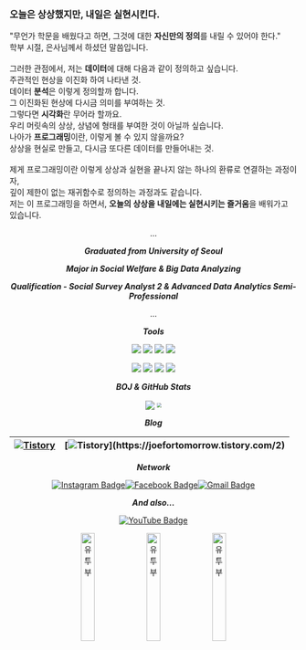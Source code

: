 ### 오늘은 상상했지만, 내일은 실현시킨다.
"무언가 학문을 배웠다고 하면, 그것에 대한 **자신만의 정의**를 내릴 수 있어야 한다."<br/>
학부 시절, 은사님께서 하셨던 말씀입니다.<br/><br/>
그러한 관점에서, 저는 **데이터**에 대해 다음과 같이 정의하고 싶습니다.<br/>
주관적인 현상을 이진화 하여 나타낸 것.<br/>
데이터 **분석**은 이렇게 정의할까 합니다.<br/>
그 이진화된 현상에 다시금 의미를 부여하는 것.<br/>
그렇다면 **시각화**란 무어라 할까요.<br/>
우리 머릿속의 상상, 상념에 형태를 부여한 것이 아닐까 싶습니다.<br/>
나아가 **프로그래밍**이란, 이렇게 볼 수 있지 않을까요?<br/>
상상을 현실로 만들고, 다시금 또다른 데이터를 만들어내는 것.<br/><br/>
제게 프로그래밍이란 이렇게 상상과 실현을 끝나지 않는 하나의 환류로 연결하는 과정이자,<br/>
깊이 제한이 없는 재귀함수로 정의하는 과정과도 같습니다.<br/>
저는 이 프로그래밍을 하면서, **오늘의 상상을 내일에는 실현시키는 즐거움**을 배워가고 있습니다.

<div align=center>
   
   <p>...</p>
   
   <div>

_**Graduated from University of Seoul**_

_**Major in Social Welfare & Big Data Analyzing**_

_**Qualification - Social Survey Analyst 2 & Advanced Data Analytics Semi-Professional**_

<p>...</p>

  </div>

  <div>
 
_**Tools**_ 
 
<p><img src="https://img.shields.io/badge/Python-3776AB?style=for-the-badge&logo=Python&logoColor=white">
<img src="https://img.shields.io/badge/Tableau-007396?style=for-the-badge&logo=Tableau&logoColor=white">
<img src="https://img.shields.io/badge/mysql-4479A1?style=for-the-badge&logo=mysql&logoColor=white">
<img src="https://img.shields.io/badge/aws-232F3E?style=for-the-badge&logo=Amazon-AWS&logoColor=white"></p>
<p><img src="https://img.shields.io/badge/Rstudio-61DAFB?style=for-the-badge&logo=Rstudio&logoColor=white">
<img src="https://img.shields.io/badge/-GitHub-%23181717?style=for-the-badge&logo=GitHub&logoColor=white">
<img src="https://img.shields.io/badge/oracle-%23F80000?style=for-the-badge&logo=Oracle&logoColor=white">
<img src="https://img.shields.io/badge/jupyter-%23F37626?style=for-the-badge&logo=Jupyter&logoColor=white"></p>

  </div>

  <div>

_**BOJ & GitHub Stats**_ 

[<img src="http://mazassumnida.wtf/api/v2/generate_badge?boj=whrl1212" align = "center"  />](https://solved.ac/whrl1212)
<img src="https://github-readme-stats.vercel.app/api?username=JoeforTomorrow&hide_border=true" align ="center" style="zoom: 50%"  />
   
  </div>
 
  <div>

_**Blog**_ 

| [![Tistory](https://tistory-readme-stats.vercel.app/api?name=joefortomorrow&postId=3&description=나의%20풀이는%20최저야)](https://joefortomorrow.tistory.com/3) | [![Tistory](https://tistory-readme-stats.vercel.app/api?name=joefortomorrow&postId=2&description=일은%20게으른%20데서%20패하게%20된다.)](https://joefortomorrow.tistory.com/2) |
| ------------------------------------------------------------ | ------------------------------------------------------------ |
 
  </div>
 
  <div>
   
_**Network**_ 

[![Instagram Badge](https://img.shields.io/badge/Instagram-ff69b4?style=flat-square&logo=instagram&logoColor=white&link=https://www.instagram.com/J0_40.1/)](https://www.instagram.com/J0_40.1/)[![Facebook Badge](https://img.shields.io/badge/-Facebook-1877f2?style=flat-square&logo=facebook&logoColor=white&link=https://www.facebook.com/HelloJo99/)](https://www.facebook.com/HelloJo99/)[![Gmail Badge](https://img.shields.io/badge/-Gmail-d14836?style=flat-square&logo=Gmail&logoColor=white&link=mailto:doyongkin@gmail.com)](mailto:doyongkin@gmail.com)

  </div>

  <div>
   
  _**And also...**_ 

  [![YouTube Badge](https://shields.io/badge/-YouTube-critical?style=flat-square&logo=Youtube&logoColor=white&link=https://www.youtube.com/channel/UCZvyF_zksl6TfOBmoD003sQ/)](https://www.youtube.com/channel/UCZvyF_zksl6TfOBmoD003sQ)
 
[<img src="https://img.youtube.com/vi/5zzv1dfdI2U/0.jpg" alt="유투부" style="width: 22%" align = "center" />](https://youtube.com/shorts/5zzv1dfdI2U)
[<img src="https://img.youtube.com/vi/QvtxZ95S7aI/0.jpg" alt="유투부" style="width: 22%" align = "center" />](https://youtube.com/shorts/QvtxZ95S7aI)
[<img src="https://img.youtube.com/vi/V4EHha_lc4g/0.jpg" alt="유투부" style="width: 22%" align = "center" />](https://youtube.com/shorts/V4EHha_lc4g)
     
  </div>

</div> 
  
<!--
**JoeforTomorrow/JoeforTomorrow** is a ✨ _special_ ✨ repository because its `README.md` (this file) appears on your GitHub profile.

Here are some ideas to get you started:

- 🔭 I’m currently working on ...
- 🌱 I’m currently learning ...
- 👯 I’m looking to collaborate on ...
- 🤔 I’m looking for help with ...
- 💬 Ask me about ...
- 📫 How to reach me: ...
- 😄 Pronouns: ...
- ⚡ Fun fact: ...
-->
